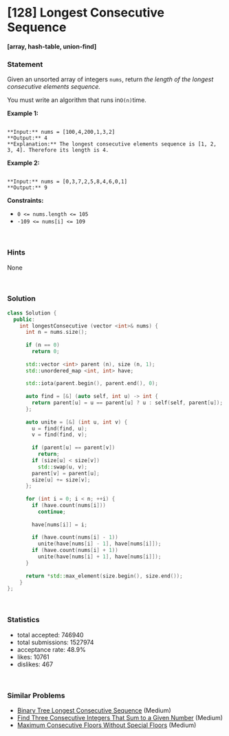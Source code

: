 # [128] Longest Consecutive Sequence

**[array, hash-table, union-find]**

### Statement

Given an unsorted array of integers `nums`, return *the length of the longest consecutive elements sequence.*

You must write an algorithm that runs in`O(n)`time.


**Example 1:**

```

**Input:** nums = [100,4,200,1,3,2]
**Output:** 4
**Explanation:** The longest consecutive elements sequence is [1, 2, 3, 4]. Therefore its length is 4.

```

**Example 2:**

```

**Input:** nums = [0,3,7,2,5,8,4,6,0,1]
**Output:** 9

```

**Constraints:**
* `0 <= nums.length <= 105`
* `-109 <= nums[i] <= 109`


<br>

### Hints

None

<br>

### Solution

```cpp
class Solution {
  public:
    int longestConsecutive (vector <int>& nums) {
      int n = nums.size();
      
      if (n == 0)
        return 0;
      
      std::vector <int> parent (n), size (n, 1);
      std::unordered_map <int, int> have;
      
      std::iota(parent.begin(), parent.end(), 0);
      
      auto find = [&] (auto self, int u) -> int {
        return parent[u] = u == parent[u] ? u : self(self, parent[u]);
      };
      
      auto unite = [&] (int u, int v) {
        u = find(find, u);
        v = find(find, v);
        
        if (parent[u] == parent[v])
          return;
        if (size[u] < size[v])
          std::swap(u, v);
        parent[v] = parent[u];
        size[u] += size[v];
      };
      
      for (int i = 0; i < n; ++i) {
        if (have.count(nums[i]))
          continue;
        
        have[nums[i]] = i;
        
        if (have.count(nums[i] - 1))
          unite(have[nums[i] - 1], have[nums[i]]);
        if (have.count(nums[i] + 1))
          unite(have[nums[i] + 1], have[nums[i]]);
      }
      
      return *std::max_element(size.begin(), size.end());
    }
};
```

<br>

### Statistics

- total accepted: 746940
- total submissions: 1527974
- acceptance rate: 48.9%
- likes: 10761
- dislikes: 467

<br>

### Similar Problems

- [Binary Tree Longest Consecutive Sequence](https://leetcode.com/problems/binary-tree-longest-consecutive-sequence) (Medium)
- [Find Three Consecutive Integers That Sum to a Given Number](https://leetcode.com/problems/find-three-consecutive-integers-that-sum-to-a-given-number) (Medium)
- [Maximum Consecutive Floors Without Special Floors](https://leetcode.com/problems/maximum-consecutive-floors-without-special-floors) (Medium)
